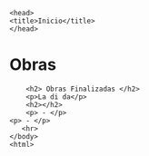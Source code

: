 <user>
<!DOCTYPE html>
    
<html lang "pt-br">

    <head>
    <title>Inicio</title>
    </head>
    
<Body>
    <h1>Obras</h1>
        <p> </p>
    
        <h2> Obras Finalizadas </h2>
        <p>La di da</p>
        <h2></h2>
        <p> - </p>
    <p> - </p>
       <hr>
    </body>
    <html>
